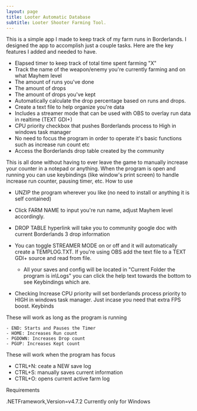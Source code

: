 ```yaml
---
layout: page
title: Looter Automatic Database
subtitle: Looter Shooter Farming Tool.
---
```


This is a simple app I made to keep track of my farm runs in Borderlands. I designed the app to accomplish just a couple tasks. Here are the key features I added and needed to have.

- Elapsed timer to keep track of total time spent farming "X"
- Track the name of the weapon/enemy you're currently farming and on what Mayhem level
- The amount of runs you've done
- The amount of drops     
- The amount of drops you've kept
- Automatically calculate the drop percentage based on runs and drops.
- Create a text file to help organize you're data    
- Includes a streamer mode that can be used with OBS to overlay run data in realtime (TEXT GDI+)
- CPU priority checkbox that pushes Borderlands process to High in windows task manager
- No need to focus the program in order to operate it's basic functions such as increase run count etc
- Access the Borderlands drop table created by the community 


This is all done without having to ever leave the game to manually increase your counter in a notepad or anything. When the program is open and running you can use keybindings (like window's print screen) to handle increase run counter, pausing timer, etc.
 How to use

- UNZIP the program wherever you like (no need to install or anything it is self contained)

- Click FARM NAME to input you're run name, adjust Mayhem level accordingly.

- DROP TABLE hyperlink will take you to community google doc with current Borderlands 3 drop information

- You can toggle STREAMER MODE on or off and it will automatically create a TEMPLOG.TXT. If you're using OBS add the text file to a TEXT GDI+ source and read from file.       

   - All your saves and config will be located in "Current Folder the program is in\Logs\"  you can click the help text towards the bottom to see Keybindings which are.

- Checking Increase CPU priority will set borderlands process priority to HIGH in windows task manager.  Just incase you need that extra FPS boost.
 Keybinds

These will work as long as the program is running

    - END: Starts and Pauses the Timer
    - HOME: Increases Run count
    - PGDOWN: Increases Drop count
    - PGUP: Increases Kept count

These will work when the program has focus

- CTRL+N: ceate a NEW save log    
- CTRL+S: manually saves current information    
- CTRL+O: opens current active farm log 

Requirements

 .NETFramework,Version=v4.7.2
 Currently only for Windows
